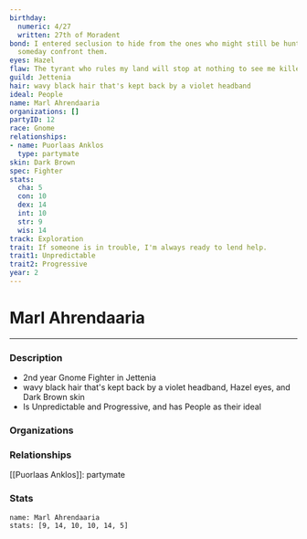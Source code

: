 ```yaml
---
birthday:
  numeric: 4/27
  written: 27th of Moradent
bond: I entered seclusion to hide from the ones who might still be hunting me. I must
  someday confront them.
eyes: Hazel
flaw: The tyrant who rules my land will stop at nothing to see me killed.
guild: Jettenia
hair: wavy black hair that's kept back by a violet headband
ideal: People
name: Marl Ahrendaaria
organizations: []
partyID: 12
race: Gnome
relationships:
- name: Puorlaas Anklos
  type: partymate
skin: Dark Brown
spec: Fighter
stats:
  cha: 5
  con: 10
  dex: 14
  int: 10
  str: 9
  wis: 14
track: Exploration
trait: If someone is in trouble, I'm always ready to lend help.
trait1: Unpredictable
trait2: Progressive
year: 2
---
```

# Marl Ahrendaaria
---
### Description
- 2nd year Gnome Fighter in Jettenia
- wavy black hair that's kept back by a violet headband, Hazel eyes, and Dark Brown skin
- Is Unpredictable and Progressive, and has People as their ideal

### Organizations
### Relationships
[[Puorlaas Anklos]]: partymate
### Stats
```statblock
name: Marl Ahrendaaria
stats: [9, 14, 10, 10, 14, 5]
```